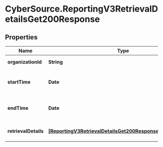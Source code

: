 # CyberSource.ReportingV3RetrievalDetailsGet200Response

## Properties
Name | Type | Description | Notes
------------ | ------------- | ------------- | -------------
**organizationId** | **String** | Organization Id | [optional] 
**startTime** | **Date** | Report Start Date (ISO 8601 Extended) | [optional] 
**endTime** | **Date** | Report Start Date (ISO 8601 Extended) | [optional] 
**retrievalDetails** | [**[ReportingV3RetrievalDetailsGet200ResponseRetrievalDetails]**](ReportingV3RetrievalDetailsGet200ResponseRetrievalDetails.md) | List of Retrieval Details list. | [optional] 


